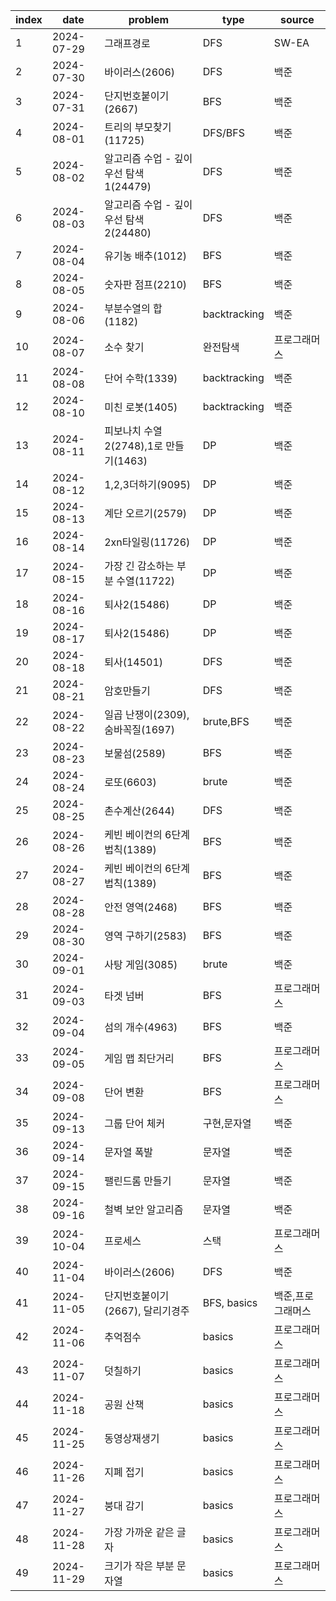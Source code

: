 | index | date       | problem                                 | type         | source       |
| ----- | ---------- | --------------------------------------- | ------------ | ------------ |
| 1     | 2024-07-29 | 그래프경로                              | DFS          | SW-EA        |
| 2     | 2024-07-30 | 바이러스(2606)                          | DFS          | 백준         |
| 3     | 2024-07-31 | 단지번호붙이기(2667)                    | BFS          | 백준         |
| 4     | 2024-08-01 | 트리의 부모찾기(11725)                  | DFS/BFS      | 백준         |
| 5     | 2024-08-02 | 알고리즘 수업 - 깊이 우선 탐색 1(24479) | DFS          | 백준         |
| 6     | 2024-08-03 | 알고리즘 수업 - 깊이 우선 탐색 2(24480) | DFS          | 백준         |
| 7     | 2024-08-04 | 유기농 배추(1012)                       | BFS          | 백준         |
| 8     | 2024-08-05 | 숫자판 점프(2210)                       | BFS          | 백준         |
| 9     | 2024-08-06 | 부분수열의 합(1182)                     | backtracking | 백준         |
| 10    | 2024-08-07 | 소수 찾기                               | 완전탐색     | 프로그래머스 |
| 11    | 2024-08-08 | 단어 수학(1339)                         | backtracking | 백준         |
| 12    | 2024-08-10 | 미친 로봇(1405)                         | backtracking | 백준         |
| 13    | 2024-08-11 | 피보나치 수열2(2748),1로 만들기(1463)   | DP           | 백준         |
| 14    | 2024-08-12 | 1,2,3더하기(9095)                       | DP           | 백준         |
| 15    | 2024-08-13 | 계단 오르기(2579)                       | DP           | 백준         |
| 16    | 2024-08-14 | 2xn타일링(11726)                        | DP           | 백준         |
| 17    | 2024-08-15 | 가장 긴 감소하는 부분 수열(11722)       | DP           | 백준         |
| 18    | 2024-08-16 | 퇴사2(15486)                            | DP           | 백준         |
| 19    | 2024-08-17 | 퇴사2(15486)                            | DP           | 백준         |
| 20    | 2024-08-18 | 퇴사(14501)                             | DFS          | 백준         |
| 21    | 2024-08-21 | 암호만들기                              | DFS          | 백준         |
| 22    | 2024-08-22 | 일곱 난쟁이(2309),숨바꼭질(1697)        | brute,BFS    | 백준         |
| 23    | 2024-08-23 | 보물섬(2589)                            | BFS          | 백준         |
| 24    | 2024-08-24 | 로또(6603)                              | brute        | 백준         |
| 25    | 2024-08-25 | 촌수계산(2644)                          | DFS          | 백준         |
| 26    | 2024-08-26 | 케빈 베이컨의 6단계 법칙(1389)          | BFS          | 백준         |
| 27    | 2024-08-27 | 케빈 베이컨의 6단계 법칙(1389)          | BFS          | 백준         |
| 28    | 2024-08-28 | 안전 영역(2468)                         | BFS          | 백준         |
| 29    | 2024-08-30 | 영역 구하기(2583)                       | BFS          | 백준         |
| 30    | 2024-09-01 | 사탕 게임(3085)                         | brute        | 백준         |
| 31    | 2024-09-03 | 타겟 넘버                               | BFS          | 프로그래머스 |
| 32    | 2024-09-04 | 섬의 개수(4963)                         | BFS          | 백준         |
| 33    | 2024-09-05 | 게임 맵 최단거리                        | BFS          | 프로그래머스 |
| 34    | 2024-09-08 | 단어 변환                               | BFS          | 프로그래머스 |
| 35    | 2024-09-13 | 그룹 단어 체커                          | 구현,문자열  | 백준         |
| 36    | 2024-09-14 | 문자열 폭발                             | 문자열       | 백준         |
| 37    | 2024-09-15 | 팰린드롬 만들기                         | 문자열       | 백준         |
| 38    | 2024-09-16 | 철벽 보안 알고리즘                      | 문자열       | 백준         |
| 39    | 2024-10-04 | 프로세스                    |         스택       | 프로그래머스         |
|40| 2024-11-04| 바이러스(2606)                          | DFS          | 백준         |
|41|2024-11-05| 단지번호붙이기(2667), 달리기경주                   | BFS, basics  | 백준,프로그래머스   |
|42|2024-11-06| 추억점수                   |  basics  | 프로그래머스   |
|43|2024-11-07| 덧칠하기 |  basics  | 프로그래머스   |
|44|2024-11-18| 공원 산책 |  basics  | 프로그래머스   |
|45|2024-11-25| 동영상재생기|  basics  | 프로그래머스   | 
|46|2024-11-26| 지폐 접기|basics  | 프로그래머스   | 
|47|2024-11-27| 붕대 감기|basics  | 프로그래머스   | 
|48|2024-11-28| 가장 가까운 같은 글자 |basics  | 프로그래머스   | 
|49|2024-11-29| 크기가 작은 부분 문자열|basics  | 프로그래머스   | 